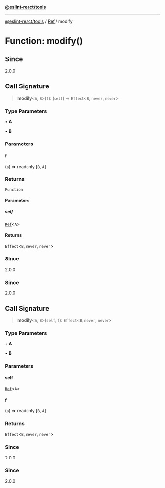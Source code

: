 [**@eslint-react/tools**](../../../README.md)

***

[@eslint-react/tools](../../../README.md) / [Ref](../README.md) / modify

# Function: modify()

## Since

2.0.0

## Call Signature

> **modify**\<`A`, `B`\>(`f`): (`self`) => `Effect`\<`B`, `never`, `never`\>

### Type Parameters

• **A**

• **B**

### Parameters

#### f

(`a`) => readonly [`B`, `A`]

### Returns

`Function`

#### Parameters

##### self

[`Ref`](../interfaces/Ref.md)\<`A`\>

#### Returns

`Effect`\<`B`, `never`, `never`\>

### Since

2.0.0

### Since

2.0.0

## Call Signature

> **modify**\<`A`, `B`\>(`self`, `f`): `Effect`\<`B`, `never`, `never`\>

### Type Parameters

• **A**

• **B**

### Parameters

#### self

[`Ref`](../interfaces/Ref.md)\<`A`\>

#### f

(`a`) => readonly [`B`, `A`]

### Returns

`Effect`\<`B`, `never`, `never`\>

### Since

2.0.0

### Since

2.0.0
